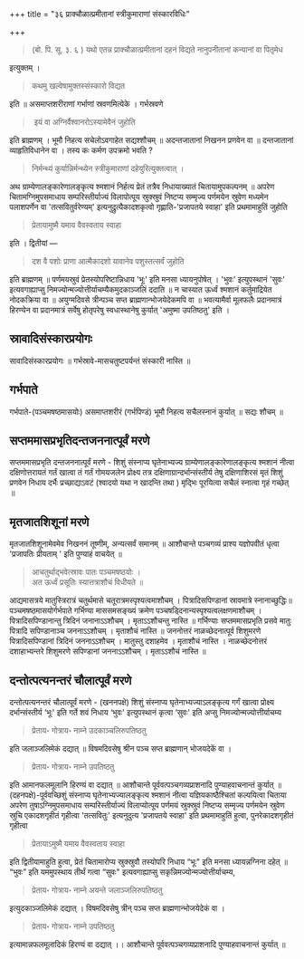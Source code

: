+++
title = "३६ प्राक्चौळात्प्रमीतानां स्त्रीकुमाराणां संस्कारविधिः"

+++
> (बो. पि. सू. ३. ६ ) यथो एतन्न प्राक्चौळात्प्रमीतानां दहनं विद्यते नानुपनीतानां कन्यानां वा पितृमेध 

इत्युक्तम् । 

> कथमु खल्वेषामुक्तस्संस्कारो विद्यत

इति ॥ असमाप्तशरीराणां गर्भाणां स्रवणमित्येके । गर्भस्रवणे 

>‌ इयं वा अग्निर्वैश्वानरोऽस्यामेवैनं जुहोति

इति ब्राह्मणम् । भूमौ निहत्य सचेलोऽवगाहेत सद्यश्शौचम् ॥ अदन्तजातानां निखनन प्रणवेन वा ॥ दन्तजातानां व्याहृतिविधानेन वा । तस्य कः कर्मण उपक्रमो भवति ? 

> निर्मन्थ्यं कुर्यान्निर्मन्थ्येन स्त्रीकुमाराणां दहेयुरित्युक्तत्वात् । 

अथ ग्राम्येणालङ्कारेणालङ्कृत्य श्मशानं निर्हत्य प्रेतं तत्रैव निधायाख्यातं चितायामुपकल्पनम् ॥ अपरेण चितामग्निमुपसमाधाय सम्परिस्तीर्याज्यं विलापोत्पूय स्रुक्स्रुवं निष्टप्य सम्मृज्य पर्णमयेन स्रुवेण मध्यमेन पलाशपर्णेन वा 'तत्सवितुर्वरेण्यम्' इत्यनुद्रुत्यैकादशकृत्वो गृह्णाति-'प्रजापतये स्वाहा' इति प्रथमामाहुतिं जुहोति 

> प्रेतायामुष्मै यमाय वैवस्वताय स्वाहा

इति । द्वितीयां — 

> दश वै पशोः प्राणा आत्मैकादशो यावानेव पशुस्तत्सर्वं जुहोति

इति ब्राह्मणम् ॥ पर्णमयस्रुवं प्रेतस्योपरिष्टान्निधाय 'भूः' इति मनसा ध्यायनुपोषेत् । 'भुवः' इत्युपस्थानं 'सुवः' इत्यवगाह्याप्सु निमज्योन्मज्योत्तीर्याचम्यैकमुदकाञ्जलिं ददाति ॥ न चास्यात ऊर्ध्वं श्मशानं कर्तुमाद्रियेत नोदकक्रिया वा ॥ अयुग्मदिवसे त्रीन्पञ्च सप्त ब्राह्मणान्भोजयेदेकमपि वा ॥ भवत्यामैर्वा मूलफलैः प्रदानमात्रं हिरण्येन वा प्रदानमात्रं सर्वेषु होतृपरेषु स्वधास्थानेषु कुर्यात् 'अमुष्मा उपतिष्ठतु' इति ।

##  स्रावादिसंस्कारप्रयोगः

सावादिसंस्कारप्रयोगः ॥ गर्भस्रावे-मासचतुष्टपर्यन्तं संस्कारी नास्ति ॥

## गर्भपाते

गर्भपाते-(पञ्चमषष्ठमासयोः) असमाप्तशरीरं (गर्भपिण्डं) भूमौ निहत्य सचैलस्नानं कुर्यात् ॥ सद्यः शौचम् ॥

## सप्तममासप्रभृतिदन्तजननात्पूर्वं मरणे

सप्तममासप्रभृति दन्तजननात्पूर्वं मरणे - शिशुं संस्नाप्य घृतेनाभ्यज्य ग्राम्येणालङ्कारेणालङ्कृत्य श्मशानं नीत्वा दक्षिणोत्तरायतं गर्तं खात्वा तं गर्तं गोमयजलेन प्रोक्ष्य तत्र दक्षिणाग्रान्दर्भान्संस्तीर्य तेषु दक्षिणाशिरसं मृतं शिशुं प्रणवेन निधाय दर्भैः प्रच्छाद्याऽवटं (श्वादयो यथा न खादन्ति तथा ) मृद्भिः पूरयित्वा सचैलं स्नात्वा गृहं गच्छेत् ॥

## मृतजातशिशूनां मरणे

मृतजातशिशूनामेवमेव निखननं तूष्णीम्, अन्यत्सर्वं समानम् ॥ आशौचान्ते पञ्चगव्यं प्राश्य यज्ञोपवीतं धृत्वा 'प्रजापतिः प्रीयताम् ' इति पुण्याहं वाचयेत् ॥ 

> आचतुर्थाद्भवेत्स्रावः पातः पञ्चमषष्ठयोः ।  
अत ऊर्ध्वं प्रसूतिः स्यात्तत्राशौचं विधीयते ॥

आद्यमासत्रये मातुस्त्रिरात्रं चतुर्थमासे चतूरात्रमस्पृश्यत्वमाशौचम् । पित्रादिसपिण्डानां स्रावमात्रे स्नानाच्छुद्धिः॥ पञ्चमषष्ठमासयोर्गर्भपाते गर्भिण्या माससमसङ्ख्यं क्रमेण पञ्चषड्दिनान्यस्पृश्यत्वलक्षणमाशौचम् । पित्रादिसपिण्डानान्तु त्रिदिनं जनानाऽऽशौचम् । मृताऽऽशौचन्तु नास्ति ॥ गर्भिण्याः सप्तममासप्रभृति प्रसवे मातुः पित्रादि सपिण्डानाञ्च जननाऽऽशौचम् । मृताशौचं नास्ति ॥ जननोत्तरं नाळच्छेदनात्पूर्व शिशुमरणे पित्रादिसपिण्डानां त्रिदिनं जननाऽऽशौचम् । मातुस्तु दशाहमेव । मृताशौचं नास्ति । नाळच्छेदनोत्तरं दशाहाभ्यन्तरे शिशुमरणे सपिण्डानां जननाऽऽशौचम् । मृताऽऽशौचं नास्ति ॥

## दन्तोत्पत्यनन्तरं चौलात्पूर्वं मरणे

दन्तोत्पत्यनन्तरं चौलात्पूर्वं मरणे - (खननपक्षे) शिशुं संस्नाप्य घृतेनाभ्यज्याऽलङ्कृत्य गर्गं खात्वा प्रोक्ष्य दर्भान्संस्तीर्य ‘भूः' इति गर्ते शवं निधाय ‘भुवः' इत्युपस्थानं कृत्वा ‘सुवः' इति अप्सु निमज्योन्मज्योत्तीर्याचम्य

> प्रेताय॰ गोत्राय॰ नाम्ने उदकाञ्चलिरुपतिष्ठतु

इति जलाञ्जलिमेकं दद्यात् ॥ विषमदिवसेषु श्रीन पञ्च सप्त ब्राह्मणान् भोजयदेकें वा । 

> प्रेताय॰ गोत्राय॰ नाम्ने उपतिष्ठतु

इति आमानफलमूलानि हिरण्यं वा दद्यात् ॥ आशौचान्ते पूर्ववत्पञ्चगव्यप्राशनादि पुण्याहवाचनान्तं कुर्यात् ॥ (दहनपक्षे)-पूर्ववच्छिशुं संस्नाप्य घृतेनाभ्यज्यालङ्कृत्य श्मशानं नीत्वा यज्ञियकाष्ठैश्चितां कल्पयित्वा चिताया अपरेण तुषाऽग्निमुपसमाधाय सम्परिस्तीर्याज्यं विलाप्योत्पूय पर्णमयं स्रुक्स्रुवं निष्टप्य सम्मृज्य पर्णमयेन स्रुवेण स्रुचि एकादशगृहीतं गृहीत्वा 'तत्सवितुः' इत्यनुदुत्य 'प्रजापतये स्वाहा' इति प्रथमामाहुतिं हुत्वा, पुनरेकादशगृहीतं गृहीत्वा 

> प्रेतायाऽमुष्मै यमाय वैवस्वताय स्वाहा

इति द्वितीयामाहुति हुत्वा, प्रेतं चितामारोप्य स्रुक्स्रुवौ तस्योपरि निधाय “भूः" इति मनसा ध्यायन्नग्निना दहेत् ॥ “भुवः” इति यममुपस्थाय तीर्थं गत्वा “सुवः" इत्यवगाह्याप्सु सकृन्निमज्योन्मज्योत्तीर्याचम्य,

> प्रेताय॰ गोत्राय॰ नाम्ने अयन्ते जलाञ्जलिरुपतिष्ठतु

इत्युदकाञ्जलिमेकं दद्यात् । विषमदिवसेषु त्रीन् पञ्च सप्त ब्राह्मणान्भोजयेदेकं वा । 

> प्रेताय॰ गोत्राय॰ नाम्ने उपतिष्ठतु

इत्यामान्नफलमूलादिकं हिरण्यं वा दद्यात् ।। आशौचान्ते पूर्ववत्पञ्चगव्यप्राशनादि पुण्याहवाचनान्तं कुर्यात् ॥